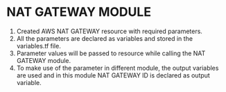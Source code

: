 # NAT GATEWAY MODULE
1. Created AWS NAT GATEWAY resource with required parameters.
2. All the parameters are declared as variables and stored in the variables.tf file.
3. Parameter values will be passed to resource while calling the NAT GATEWAY module.
4. To make use of the parameter in different module, the output variables are used and in this module NAT GATEWAY ID is declared as output variable.
